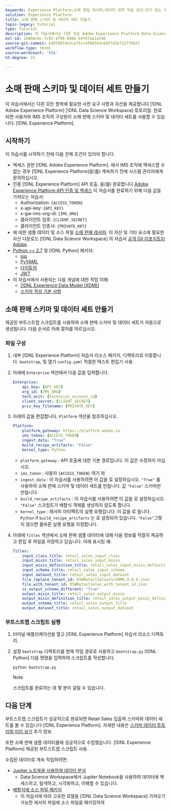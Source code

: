 ```yaml
---
keywords: Experience Platform;소매 영업 레서피;데이터 과학 작업 공간;인기 있는 주제;레서피
solution: Experience Platform
title: 소매 판매 스키마 및 데이터 세트 만들기
topic-legacy: tutorial
type: Tutorial
description: 이 자습서에서는 다른 모든 Adobe Experience Platform Data Science Workspace 자습서에 필요한 사전 요구 사항과 자산을 제공합니다. 완료되면 Experience Platform 시 사용자와 IMS 조직의 구성원이 소매 판매 스키마 및 데이터 세트를 사용할 수 있습니다.
exl-id: 1b868c8c-7c92-4f99-8486-54fd7aa1af48
source-git-commit: b30700fde3ce75cc4f66343c8d37d3e731775627
workflow-type: tm+mt
source-wordcount: '554'
ht-degree: 1%

---
```



# 소매 판매 스키마 및 데이터 세트 만들기

이 자습서에서는 다른 모든 항목에 필요한 사전 요구 사항과 자산을 제공합니다 [!DNL Adobe Experience Platform] [!DNL Data Science Workspace] 튜토리얼. 완료되면 사용자와 IMS 조직의 구성원이 소매 판매 스키마 및 데이터 세트를 사용할 수 있습니다. [!DNL Experience Platform].

## 시작하기

이 자습서를 시작하기 전에 다음 전제 조건이 있어야 합니다.
- 액세스 권한 [!DNL Adobe Experience Platform]. 에서 IMS 조직에 액세스할 수 없는 경우 [!DNL Experience Platform]을(를) 계속하기 전에 시스템 관리자에게 문의하십시오.
- 인증 [!DNL Experience Platform] API 호출. 을(를) 완료합니다 [Adobe Experience Platform API 인증 및 액세스](https://www.adobe.com/go/platform-api-authentication-en) 이 자습서를 완료하기 위해 다음 값을 가져오는 자습서:
   - Authorization: `{ACCESS_TOKEN}`
   - x-api-key: `{API_KEY}`
   - x-gw-ims-org-id: `{IMS_ORG}`
   - 클라이언트 암호: `{CLIENT_SECRET}`
   - 클라이언트 인증서: `{PRIVATE_KEY}`
- 에 대한 샘플 데이터 및 소스 파일 [소매 판매 레서피](../pre-built-recipes/retail-sales.md). 이 자산 및 기타 요소에 필요한 자산 다운로드 [!DNL Data Science Workspace] 의 자습서 [공개 Git 리포지토리 Adobe](https://github.com/adobe/experience-platform-dsw-reference/).
- [Python >= 2.7](https://www.python.org/downloads/) 및 [!DNL Python] 패키지:
   - [pip](https://pypi.org/project/pip/)
   - [PyYAML](https://pyyaml.org/)
   - [다이토어](https://pypi.org/project/dictor/)
   - [JWT](https://pypi.org/project/jwt/)
- 이 자습서에서 사용되는 다음 개념에 대한 작업 이해:
   - [[!DNL Experience Data Model (XDM)]](../../xdm/home.md)
   - [스키마 작성 기본 사항](../../xdm/schema/field-dictionary.md)

## 소매 판매 스키마 및 데이터 세트 만들기

제공된 부트스트랩 스크립트를 사용하여 소매 판매 스키마 및 데이터 세트가 자동으로 생성됩니다. 다음 순서로 아래 절차를 따르십시오.

### 파일 구성

1. 내부 [!DNL Experience Platform] 자습서 리소스 패키지, 디렉토리로 이동합니다. `bootstrap`, 및 열기 `config.yaml` 적절한 텍스트 편집기 사용.
2. 아래에 `Enterprise` 섹션에서 다음 값을 입력합니다.

   ```yaml
   Enterprise:
       api_key: {API_KEY}
       org_id: {IMS_ORG}
       tech_acct: {technical_account_id}
       client_secret: {CLIENT_SECRET}
       priv_key_filename: {PRIVATE_KEY}
   ```

3. 아래의 값을 편집합니다. `Platform` 섹션을 참조하십시오.

   ```yaml
   Platform:
       platform_gateway: https://platform.adobe.io
       ims_token: {ACCESS_TOKEN}
       ingest_data: "True"
       build_recipe_artifacts: "False"
       kernel_type: Python
   ```

   - `platform_gateway` : API 호출에 대한 기본 경로입니다. 이 값은 수정하지 마십시오.
   - `ims_token` : 사용자 `{ACCESS_TOKEN}` 여기 와
   - `ingest_data` : 이 자습서를 사용하려면 이 값을 로 설정하십시오. `"True"` 를 사용하여 소매 판매 스키마 및 데이터 세트를 만듭니다. 값 `"False"` 스키마만 만듭니다.
   - `build_recipe_artifacts` : 이 자습서를 사용하려면 이 값을 로 설정하십시오. `"False"` 스크립트가 배합식 객체를 생성하지 않도록 합니다.
   - `kernel_type` : 레서피 아티팩트의 실행 유형입니다. 이 값을 로 둡니다. `Python` if `build_recipe_artifacts` 는 로 설정되어 있습니다. `"False"`그렇지 않으면 올바른 실행 유형을 지정합니다.

4. 아래에 `Titles` 섹션에서 소매 판매 샘플 데이터에 대해 다음 정보를 적절히 제공하고 편집 후 파일을 저장하고 닫습니다. 아래 표시된 예:

   ```yaml
   Titles:
       input_class_title: retail_sales_input_class
       input_mixin_title: retail_sales_input_mixin
       input_mixin_definition_title: retail_sales_input_mixin_definition
       input_schema_title: retail_sales_input_schema
       input_dataset_title: retail_sales_input_dataset
       file_replace_tenant_id: DSWRetailSalesForXDM0.9.9.9.json
       file_with_tenant_id: DSWRetailSales_with_tenant_id.json
       is_output_schema_different: "True"
       output_mixin_title: retail_sales_output_mixin
       output_mixin_definition_title: retail_sales_output_mixin_definition
       output_schema_title: retail_sales_output_title
       output_dataset_title: retail_sales_output_dataset
   ```

### 부트스트랩 스크립트 실행

1. 터미널 애플리케이션을 열고 [!DNL Experience Platform] 자습서 리소스 디렉토리.
2. 설정 `bootstrap` 디렉토리를 현재 작업 경로로 사용하고 `bootstrap.py` [!DNL Python] 다음 명령을 입력하여 스크립트를 작성합니다.

   ```bash
   python bootstrap.py
   ```

   >[!NOTE]
   >
   >스크립트를 완료하는 데 몇 분이 걸릴 수 있습니다.

## 다음 단계

부트스트랩 스크립트가 성공적으로 완료되면 Retail Sales 입출력 스키마와 데이터 세트를 볼 수 있습니다 [!DNL Experience Platform]. 자세한 내용은 [스키마 데이터 튜토리얼 미리 보기](./preview-schema-data.md)
추가 정보.

또한 소매 판매 샘플 데이터를에 성공적으로 수집했습니다. [!DNL Experience Platform] 제공된 부트스트랩 스크립트 사용.

수집된 데이터로 계속 작업하려면:
- [Jupiter 노트북을 사용하여 데이터 분석](../jupyterlab/analyze-your-data.md)
   - Data Science Workspace에서 Jupiter Notebook을 사용하여 데이터에 액세스하고, 탐색하고, 시각화하고, 이해할 수 있습니다.
- [배합식에 소스 파일 패키지](./package-source-files-recipe.md)
   - 이 자습서에 따라 고유한 모델을 [!DNL Data Science Workspace] 가져오기 가능한 레서피 파일에 소스 파일을 패키징하여
